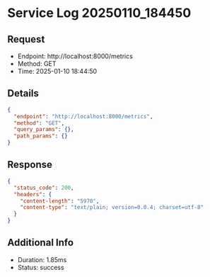 # Service Log 20250110_184450

## Request
- Endpoint: http://localhost:8000/metrics
- Method: GET
- Time: 2025-01-10 18:44:50

## Details
```json
{
  "endpoint": "http://localhost:8000/metrics",
  "method": "GET",
  "query_params": {},
  "path_params": {}
}
```

## Response
```json
{
  "status_code": 200,
  "headers": {
    "content-length": "5970",
    "content-type": "text/plain; version=0.0.4; charset=utf-8"
  }
}
```

## Additional Info
- Duration: 1.85ms
- Status: success
